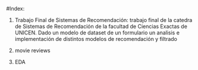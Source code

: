 #Index:

  1. Trabajo Final de Sistemas de Recomendación: trabajo final de la catedra de Sistemas de Recomendación de la facultad de Ciencias Exactas de UNICEN. Dado un modelo de dataset de un formulario un analisis e implementación de distintos modelos de recomendación y filtrado

  2. movie reviews
  3. EDA
